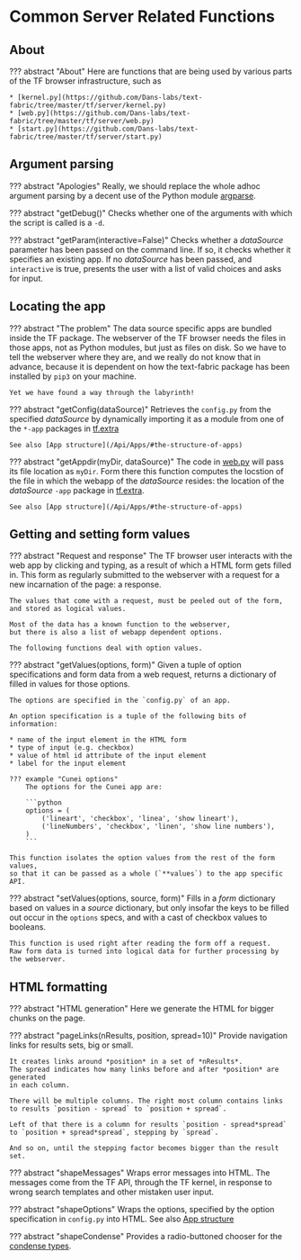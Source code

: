 # Common Server Related Functions

## About

??? abstract "About"
    Here are functions that are being used by various parts of the
    TF browser infrastructure, such as 

    * [kernel.py](https://github.com/Dans-labs/text-fabric/tree/master/tf/server/kernel.py)
    * [web.py](https://github.com/Dans-labs/text-fabric/tree/master/tf/server/web.py)
    * [start.py](https://github.com/Dans-labs/text-fabric/tree/master/tf/server/start.py)

## Argument parsing

??? abstract "Apologies"
    Really, we should replace the whole adhoc argument parsing by a decent use
    of the Python module
    [argparse](https://docs.python.org/3/library/argparse.html#module-argparse). 

??? abstract "getDebug()"
    Checks whether one of the arguments with which the script is called is a `-d`.

??? abstract "getParam(interactive=False)"
    Checks whether a *dataSource* parameter has been passed on the command line.
    If so, it checks whether it specifies an existing app.
    If no *dataSource* has been passed, and `interactive` is true,
    presents the user with a list of valid choices and asks for input.

## Locating the app

??? abstract "The problem"
    The data source specific apps are bundled inside the TF package.
    The webserver of the TF browser needs the files in those apps,
    not as Python modules, but just as files on disk.
    So we have to tell the webserver where they are, and we really do not know that
    in advance, because it is dependent on how the text-fabric package has been
    installed by `pip3` on your machine.

    Yet we have found a way through the labyrinth!

??? abstract "getConfig(dataSource)"
    Retrieves the `config.py` from the specified *dataSource* by
    dynamically importing it as a module from one of the
    `*-app` packages in
    [tf.extra](https://github.com/Dans-labs/text-fabric/tree/master/tf/extra)

    See also [App structure](/Api/Apps/#the-structure-of-apps)

??? abstract "getAppdir(myDir, dataSource)"
    The code in
    [web.py](https://github.com/Dans-labs/text-fabric/tree/master/tf/server/web.py)
    will pass its file location as `myDir`.
    Form there this function computes the locstion of the file in which
    the webapp of the *dataSource* resides: the location of the
    *dataSource* `-app` package in
    [tf.extra](https://github.com/Dans-labs/text-fabric/tree/master/tf/extra).

    See also [App structure](/Api/Apps/#the-structure-of-apps)

## Getting and setting form values

??? abstract "Request and response"
    The TF browser user interacts with the web app by clicking and typing,
    as a result of which a HTML form gets filled in.
    This form as regularly submitted to the webserver with a request
    for a new incarnation of the page: a response.

    The values that come with a request, must be peeled out of the form,
    and stored as logical values.

    Most of the data has a known function to the webserver,
    but there is also a list of webapp dependent options.

    The following functions deal with option values.

??? abstract "getValues(options, form)"
    Given a tuple of option specifications and form data from a web request,
    returns a dictionary of filled in values for those options.

    The options are specified in the `config.py` of an app.

    An option specification is a tuple of the following bits of information:

    * name of the input element in the HTML form
    * type of input (e.g. checkbox)
    * value of html id attribute of the input element
    * label for the input element

    ??? example "Cunei options"
        The options for the Cunei app are:

        ```python
        options = (
            ('lineart', 'checkbox', 'linea', 'show lineart'),
            ('lineNumbers', 'checkbox', 'linen', 'show line numbers'),
        )
        ```

    This function isolates the option values from the rest of the form values,
    so that it can be passed as a whole (`**values`) to the app specific API.

??? abstract "setValues(options, source, form)"
    Fills in a *form* dictionary based on values in a *source* dictionary,
    but only insofar the keys to be filled out occur in the `options` specs,
    and with a cast of checkbox values to booleans. 

    This function is used right after reading the form off a request.
    Raw form data is turned into logical data for further processing by the webserver.

## HTML formatting

??? abstract "HTML generation"
    Here we generate the HTML for bigger chunks on the page.

??? abstract "pageLinks(nResults, position, spread=10)"
    Provide navigation links for results sets, big or small.

    It creates links around *position* in a set of *nResults*.
    The spread indicates how many links before and after *position* are generated
    in each column.

    There will be multiple columns. The right most column contains links
    to results `position - spread` to `position + spread`.

    Left of that there is a column for results `position - spread*spread`
    to `position + spread*spread`, stepping by `spread`.

    And so on, until the stepping factor becomes bigger than the result set.

??? abstract "shapeMessages"
    Wraps error messages into HTML. The messages come from the TF API,
    through the TF kernel, in response to wrong search templates
    and other mistaken user input.

??? abstract "shapeOptions"
    Wraps the options, specified by the option specification in `config.py`
    into HTML.
    See also [App structure](/Api/Apps/#the-structure-of-apps)

??? abstract "shapeCondense"
    Provides a radio-buttoned chooser for the
    [condense types](/Server/Kernel/#data-service-api).

